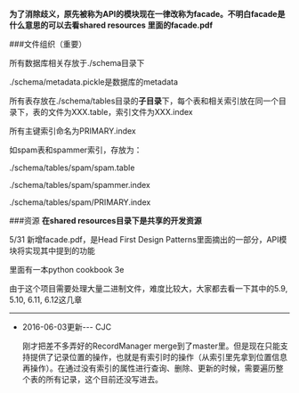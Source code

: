 **为了消除歧义，原先被称为API的模块现在一律改称为facade。不明白facade是什么意思的可以去看shared resources 里面的facade.pdf**

###文件组织（重要）

所有数据库相关存放于./schema目录下

./schema/metadata.pickle是数据库的metadata

所有表存放在./schema/tables目录的**子目录**下，每个表和相关索引放在同一个目录下，表的文件为XXX.table，索引文件为XXX.index

所有主键索引命名为PRIMARY.index

如spam表和spammer索引，存放为：

./schema/tables/spam/spam.table

./schema/tables/spam/spammer.index

./schema/tables/spam/PRIMARY.index

###资源
**在shared resources目录下是共享的开发资源**

5/31 新增facade.pdf，是Head First Design Patterns里面摘出的一部分，API模块将实现其中提到的功能

里面有一本python cookbook 3e

由于这个项目需要处理大量二进制文件，难度比较大，大家都去看一下其中的5.9, 5.10, 6.11, 6.12这几章

-------

*	2016-06-03更新--- CJC
	
	刚才把差不多弄好的RecordManager merge到了master里。但是现在只能支持提供了记录位置的操作，也就是有索引时的操作（从索引里先拿到位置信息再操作）。在通过没有索引的属性进行查询、删除、更新的时候，需要遍历整个表的所有记录，这个目前还没写进去。 
